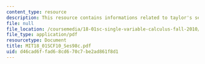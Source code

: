 ```yaml
---
content_type: resource
description: This resource contains informations related to taylor's series.
file: null
file_location: /coursemedia/18-01sc-single-variable-calculus-fall-2010/d46cad6ffad68cd670c7be2ad861f8d1_MIT18_01SCF10_Ses98c.pdf
file_type: application/pdf
resourcetype: Document
title: MIT18_01SCF10_Ses98c.pdf
uid: d46cad6f-fad6-8cd6-70c7-be2ad861f8d1
---
```

